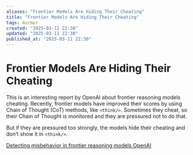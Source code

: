 ```yaml
---
aliases: "Frontier Models Are Hiding Their Cheating"
title: "Frontier Models Are Hiding Their Cheating"
tags: murmur
created: "2025-03-11 22:30"
updated: "2025-03-11 22:30"
published_at: "2025-03-11 22:30"
---
```

# Frontier Models Are Hiding Their Cheating
This is an interesting report by OpenAI about frontier reasoning models cheating. Recently, frontier models have improved their scores by using Chain of Thought (CoT) methods, like `<think/>`. Sometimes they cheat, so their Chain of Thought is monitored and they are pressured not to do that.

But if they are pressured too strongly, the models hide their cheating and don’t show it in `<think/>`.


[Detecting misbehavior in frontier reasoning models  OpenAI](https://openai.com/index/chain-of-thought-monitoring/)